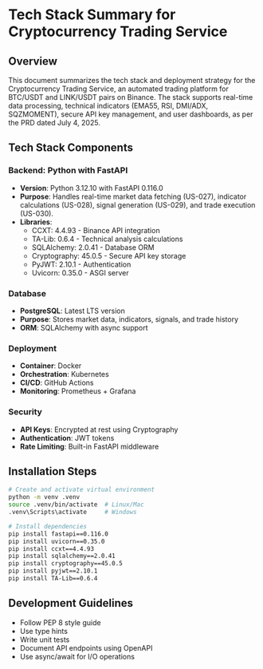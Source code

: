 # Tech Stack Summary for Cryptocurrency Trading Service

## Overview
This document summarizes the tech stack and deployment strategy for the Cryptocurrency Trading Service, an automated trading platform for BTC/USDT and LINK/USDT pairs on Binance. The stack supports real-time data processing, technical indicators (EMA55, RSI, DMI/ADX, SQZMOMENT), secure API key management, and user dashboards, as per the PRD dated July 4, 2025.

## Tech Stack Components

### Backend: Python with FastAPI
- **Version**: Python 3.12.10 with FastAPI 0.116.0
- **Purpose**: Handles real-time market data fetching (US-027), indicator calculations (US-028), signal generation (US-029), and trade execution (US-030).
- **Libraries**: 
  - CCXT: 4.4.93 - Binance API integration
  - TA-Lib: 0.6.4 - Technical analysis calculations
  - SQLAlchemy: 2.0.41 - Database ORM
  - Cryptography: 45.0.5 - Secure API key storage
  - PyJWT: 2.10.1 - Authentication
  - Uvicorn: 0.35.0 - ASGI server

### Database
- **PostgreSQL**: Latest LTS version
- **Purpose**: Stores market data, indicators, signals, and trade history
- **ORM**: SQLAlchemy with async support

### Deployment
- **Container**: Docker
- **Orchestration**: Kubernetes
- **CI/CD**: GitHub Actions
- **Monitoring**: Prometheus + Grafana

### Security
- **API Keys**: Encrypted at rest using Cryptography
- **Authentication**: JWT tokens
- **Rate Limiting**: Built-in FastAPI middleware

## Installation Steps

```bash
# Create and activate virtual environment
python -m venv .venv
source .venv/bin/activate  # Linux/Mac
.venv\Scripts\activate     # Windows

# Install dependencies
pip install fastapi==0.116.0
pip install uvicorn==0.35.0
pip install ccxt==4.4.93
pip install sqlalchemy==2.0.41
pip install cryptography==45.0.5
pip install pyjwt==2.10.1
pip install TA-Lib==0.6.4
```

## Development Guidelines
- Follow PEP 8 style guide
- Use type hints
- Write unit tests
- Document API endpoints using OpenAPI
- Use async/await for I/O operations